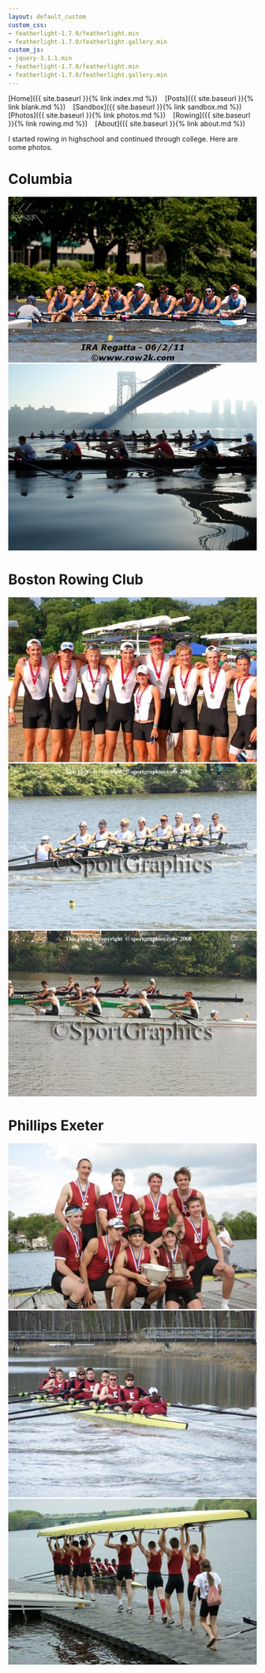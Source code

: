 ```yaml
---
layout: default_custom
custom_css:
- featherlight-1.7.0/featherlight.min
- featherlight-1.7.0/featherlight.gallery.min
custom_js:
- jquery-3.1.1.min
- featherlight-1.7.0/featherlight.min
- featherlight-1.7.0/featherlight.gallery.min
---
```

[Home]({{ site.baseurl }}{% link index.md %})
<code>&nbsp;</code>
[Posts]({{ site.baseurl }}{% link blank.md %})
<code>&nbsp;</code>
[Sandbox]({{ site.baseurl }}{% link sandbox.md %})
<code>&nbsp;</code>
[Photos]({{ site.baseurl }}{% link photos.md %})
<code>&nbsp;</code>
[Rowing]({{ site.baseurl }}{% link rowing.md %})
<code>&nbsp;</code>
[About]({{ site.baseurl }}{% link about.md %})

I started rowing in highschool and continued through college.
Here are some photos.

Columbia
====================
<section
  data-featherlight-gallery
  data-featherlight-filter="a"
>
  <a href="/assets/img/photos/rowing/columbia-ira.jpg">
    <img src="/assets/img/photos/rowing/columbia-ira.jpg">
  </a>
  <a href="/assets/img/photos/rowing/columbia-bridge.jpg">
    <img src="/assets/img/photos/rowing/columbia-bridge.jpg">
  </a>
</section>

Boston Rowing Club
====================
<section
  data-featherlight-gallery
  data-featherlight-filter="a"
>
  <a href="/assets/img/photos/rowing/brc-medal.jpg">
    <img src="/assets/img/photos/rowing/brc-medal.jpg">
  </a>
  <a href="/assets/img/photos/rowing/brc-eight.jpg">
    <img src="/assets/img/photos/rowing/brc-eight.jpg">
  </a>
  <a href="/assets/img/photos/rowing/brc-four.jpg">
    <img src="/assets/img/photos/rowing/brc-four.jpg">
  </a>
</section>

Phillips Exeter
====================
<section
  data-featherlight-gallery
  data-featherlight-filter="a"
>
  <a href="/assets/img/photos/rowing/exeter-neira.jpg">
    <img src="/assets/img/photos/rowing/exeter-neira.jpg">
  </a>
  <a href="/assets/img/photos/rowing/exeter-prac.jpg">
    <img src="/assets/img/photos/rowing/exeter-prac.jpg">
  </a>
  <a href="/assets/img/photos/rowing/exeter-boat-up.jpg">
    <img src="/assets/img/photos/rowing/exeter-boat-up.jpg">
  </a>
</section>
